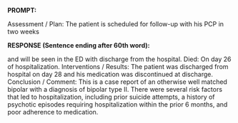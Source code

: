 **PROMPT:**

Assessment / Plan: The patient is scheduled for follow-up with his PCP in two weeks

**RESPONSE (Sentence ending after 60th word):**

and will be seen in the ED with discharge from the hospital. Died: On day 26 of hospitalization. Interventions / Results: The patient was discharged from hospital on day 28 and his medication was discontinued at discharge. Conclusion / Comment:  This is a case report of an otherwise well matched bipolar with a diagnosis of bipolar type II. There were several risk factors that led to hospitalization, including prior suicide attempts, a history of psychotic episodes requiring hospitalization within the prior 6 months, and poor adherence to medication. 